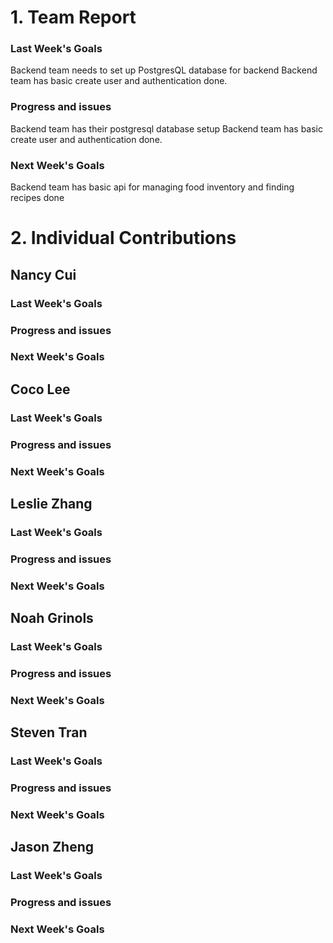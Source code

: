 # 1. Team Report

### Last Week's Goals
Backend team needs to set up PostgresQL database for backend
Backend team has basic create user and authentication done.
### Progress and issues
Backend team has their postgresql database setup
Backend team has basic create user and authentication done. 
### Next Week's Goals
Backend team has basic api for managing food inventory and finding recipes done

# 2. Individual Contributions
## Nancy Cui
### Last Week's Goals
### Progress and issues
### Next Week's Goals

## Coco Lee
### Last Week's Goals

### Progress and issues

### Next Week's Goals

## Leslie Zhang
### Last Week's Goals

### Progress and issues

### Next Week's Goals

## Noah Grinols
### Last Week's Goals

### Progress and issues

### Next Week's Goals

## Steven Tran
### Last Week's Goals

### Progress and issues
### Next Week's Goals
## Jason Zheng 
### Last Week's Goals

### Progress and issues

### Next Week's Goals

